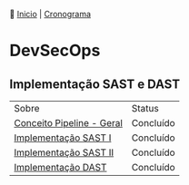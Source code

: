 👾 [Inicio](https://rayanepimentel.github.io/InfoSec-iniciante/) | [Cronograma](https://rayanepimentel.github.io/InfoSec-iniciante/cronograma/)

# DevSecOps

## Implementação SAST e DAST

| | |
|--|--|
|Sobre | Status |
|[Conceito Pipeline - Geral](https://rayanepimentel.github.io/InfoSec-iniciante/devSecOps/pipeline.html) | Concluído |
|[Implementação SAST I](https://rayanepimentel.github.io/InfoSec-iniciante/devSecOps/pipeline-sast.html) | Concluído |
|[Implementação SAST II](https://rayanepimentel.github.io/InfoSec-iniciante/devSecOps/sast-parte2.html) | Concluído | 
|[Implementação DAST](https://rayanepimentel.github.io/InfoSec-iniciante/devSecOps/pipeline-dast.html) | Concluído |
